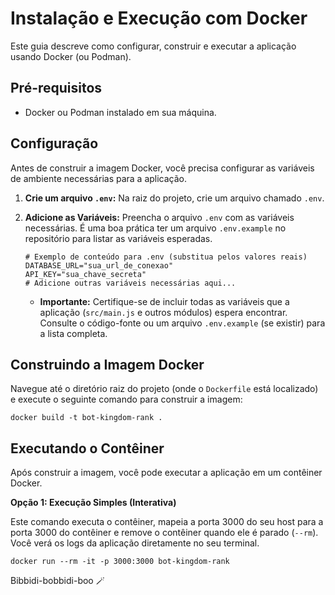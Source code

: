 # Instalação e Execução com Docker

Este guia descreve como configurar, construir e executar a aplicação usando Docker (ou Podman).

## Pré-requisitos

-   Docker ou Podman instalado em sua máquina.

## Configuração

Antes de construir a imagem Docker, você precisa configurar as variáveis de ambiente necessárias para a aplicação.

1.  **Crie um arquivo `.env`:** Na raiz do projeto, crie um arquivo chamado `.env`.
2.  **Adicione as Variáveis:** Preencha o arquivo `.env` com as variáveis necessárias. É uma boa prática ter um arquivo `.env.example` no repositório para listar as variáveis esperadas.

    ```dotenv
    # Exemplo de conteúdo para .env (substitua pelos valores reais)
    DATABASE_URL="sua_url_de_conexao"
    API_KEY="sua_chave_secreta"
    # Adicione outras variáveis necessárias aqui...
    ```

    *   **Importante:** Certifique-se de incluir todas as variáveis que a aplicação (`src/main.js` e outros módulos) espera encontrar. Consulte o código-fonte ou um arquivo `.env.example` (se existir) para a lista completa.

## Construindo a Imagem Docker

Navegue até o diretório raiz do projeto (onde o `Dockerfile` está localizado) e execute o seguinte comando para construir a imagem:

```shell
docker build -t bot-kingdom-rank .
```


## Executando o Contêiner

Após construir a imagem, você pode executar a aplicação em um contêiner Docker.

**Opção 1: Execução Simples (Interativa)**

Este comando executa o contêiner, mapeia a porta 3000 do seu host para a porta 3000 do contêiner e remove o contêiner quando ele é parado (`--rm`). Você verá os logs da aplicação diretamente no seu terminal.

```shell
docker run --rm -it -p 3000:3000 bot-kingdom-rank
```

Bibbidi-bobbidi-boo 🪄